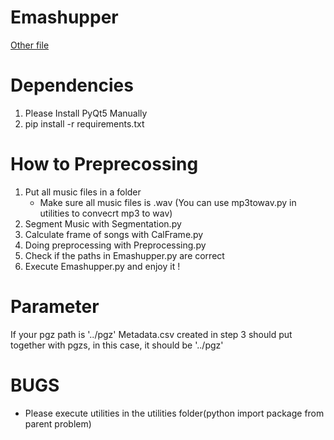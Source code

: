 # Emashupper

[Other file](https://goo.gl/38tSPf)
# Dependencies
1. Please Install PyQt5 Manually
2. pip install -r requirements.txt
# How to Preprecossing  
1.  Put all music files in a folder
    * Make sure all music files is .wav (You can use mp3towav.py in utilities to convecrt mp3 to wav)   
3.  Segment Music with Segmentation.py  
4.  Calculate frame of songs with CalFrame.py
5.  Doing preprocessing with Preprocessing.py
6.  Check if the paths in Emashupper.py are correct
7.  Execute Emashupper.py and enjoy it !

# Parameter  

If your pgz path is '../pgz'
Metadata.csv created in step 3 should put together with pgzs, in this case, it should be '../pgz'  

# BUGS
* Please execute utilities in the utilities folder(python import package from parent problem)  
